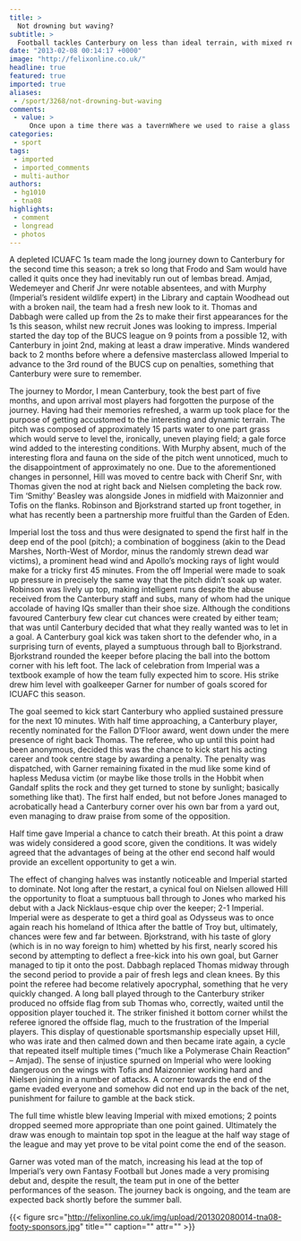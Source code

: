 ```yaml
---
title: >
  Not drowning but waving?
subtitle: >
  Football tackles Canterbury on less than ideal terrain, with mixed results...
date: "2013-02-08 00:14:17 +0000"
image: "http://felixonline.co.uk/"
headline: true
featured: true
imported: true
aliases:
 - /sport/3268/not-drowning-but-waving
comments:
 - value: >
     Once upon a time there was a tavernWhere we used to raise a glass or twoRemember how we lgaehud away the hoursAnd dreamed of all the great things we would do CHORUS:Those were the days my friendWe thought they'd never endWe'd sing and dance forever and a dayWe'd live the life we chooseWe'd fight and never loseFor we were young and sure to have our way. La, la, la, la...Those were the days, oh yes those were the daysThen the busy years went rushing by usWe lost our starry notions on the wayIf by chance I'd see you in the tavernWe'd smile at one another and we'd say CHORUSJust tonight I stood before the tavernNothing seemed the way it used to beIn the glass I saw a strange reflectionWas that lonely woman really me?CHORUSThrough the door there came familiar laughterI saw your face and heard you call my nameOh my friend we're older but no wiserFor in our hearts the dreams are still the same CHORUS(Mary Hopkins, "Those were the days")
categories:
 - sport
tags:
 - imported
 - imported_comments
 - multi-author
authors:
 - hg1010
 - tna08
highlights:
 - comment
 - longread
 - photos
---
```


A depleted ICUAFC 1s team made the long journey down to Canterbury for the second time this season; a trek so long that Frodo and Sam would have called it quits once they had inevitably run out of lembas bread. Amjad, Wedemeyer and Cherif Jnr were notable absentees, and with Murphy (Imperial’s resident wildlife expert) in the Library and captain Woodhead out with a broken nail, the team had a fresh new look to it. Thomas and Dabbagh were called up from the 2s to make their first appearances for the 1s this season, whilst new recruit Jones was looking to impress. Imperial started the day top of the BUCS league on 9 points from a possible 12, with Canterbury in joint 2nd, making at least a draw imperative. Minds wandered back to 2 months before where a defensive masterclass allowed Imperial to advance to the 3rd round of the BUCS cup on penalties, something that Canterbury were sure to remember.

The journey to Mordor, I mean Canterbury, took the best part of five months, and upon arrival most players had forgotten the purpose of the journey. Having had their memories refreshed, a warm up took place for the purpose of getting accustomed to the interesting and dynamic terrain. The pitch was composed of approximately 15 parts water to one part grass which would serve to level the, ironically, uneven playing field; a gale force wind added to the interesting conditions. With Murphy absent, much of the interesting flora and fauna on the side of the pitch went unnoticed, much to the disappointment of approximately no one. Due to the aforementioned changes in personnel, Hill was moved to centre back with Cherif Snr, with Thomas given the nod at right back and Nielsen completing the back row. Tim ‘Smithy’ Beasley was alongside Jones in midfield with Maizonnier and Tofis on the flanks. Robinson and Bjorkstrand started up front together, in what has recently been a partnership more fruitful than the Garden of Eden.

Imperial lost the toss and thus were designated to spend the first half in the deep end of the pool (pitch); a combination of bogginess (akin to the Dead Marshes, North-West of Mordor, minus the randomly strewn dead war victims), a prominent head wind and Apollo’s mocking rays of light would make for a tricky first 45 minutes. From the off Imperial were made to soak up pressure in precisely the same way that the pitch didn’t soak up water. Robinson was lively up top, making intelligent runs despite the abuse received from the Canterbury staff and subs, many of whom had the unique accolade of having IQs smaller than their shoe size. Although the conditions favoured Canterbury few clear cut chances were created by either team; that was until Canterbury decided that what they really wanted was to let in a goal. A Canterbury goal kick was taken short to the defender who, in a surprising turn of events, played a sumptuous through ball to Bjorkstrand. Bjorkstrand rounded the keeper before placing the ball into the bottom corner with his left foot. The lack of celebration from Imperial was a textbook example of how the team fully expected him to score. His strike drew him level with goalkeeper Garner for number of goals scored for ICUAFC this season.

The goal seemed to kick start Canterbury who applied sustained pressure for the next 10 minutes. With half time approaching, a Canterbury player, recently nominated for the Fallon D’Floor award, went down under the mere presence of right back Thomas. The referee, who up until this point had been anonymous, decided this was the chance to kick start his acting career and took centre stage by awarding a penalty. The penalty was dispatched, with Garner remaining fixated in the mud like some kind of hapless Medusa victim (or maybe like those trolls in the Hobbit when Gandalf splits the rock and they get turned to stone by sunlight; basically something like that). The first half ended, but not before Jones managed to acrobatically head a Canterbury corner over his own bar from a yard out, even managing to draw praise from some of the opposition.

Half time gave Imperial a chance to catch their breath. At this point a draw was widely considered a good score, given the conditions. It was widely agreed that the advantages of being at the other end second half would provide an excellent opportunity to get a win.

The effect of changing halves was instantly noticeable and Imperial started to dominate. Not long after the restart, a cynical foul on Nielsen allowed Hill the opportunity to float a sumptuous ball through to Jones who marked his debut with a Jack Nicklaus-esque chip over the keeper; 2-1 Imperial. Imperial were as desperate to get a third goal as Odysseus was to once again reach his homeland of Ithica after the battle of Troy but, ultimately, chances were few and far between. Bjorkstrand, with his taste of glory (which is in no way foreign to him) whetted by his first, nearly scored his second by attempting to deflect a free-kick into his own goal, but Garner managed to tip it onto the post. Dabbagh replaced Thomas midway through the second period to provide a pair of fresh legs and clean knees. By this point the referee had become relatively apocryphal, something that he very quickly changed. A long ball played through to the Canterbury striker produced no offside flag from sub Thomas who, correctly, waited until the opposition player touched it. The striker finished it bottom corner whilst the referee ignored the offside flag, much to the frustration of the Imperial players. This display of questionable sportsmanship especially upset Hill, who was irate and then calmed down and then became irate again, a cycle that repeated itself multiple times (“much like a Polymerase Chain Reaction” – Amjad). The sense of injustice spurned on Imperial who were looking dangerous on the wings with Tofis and Maizonnier working hard and Nielsen joining in a number of attacks. A corner towards the end of the game evaded everyone and somehow did not end up in the back of the net, punishment for failure to gamble at the back stick.

The full time whistle blew leaving Imperial with mixed emotions; 2 points dropped seemed more appropriate than one point gained. Ultimately the draw was enough to maintain top spot in the league at the half way stage of the league and may yet prove to be vital point come the end of the season.

Garner was voted man of the match, increasing his lead at the top of Imperial’s very own Fantasy Football but Jones made a very promising debut and, despite the result, the team put in one of the better performances of the season. The journey back is ongoing, and the team are expected back shortly before the summer ball.

{{< figure src="http://felixonline.co.uk/img/upload/201302080014-tna08-footy-sponsors.jpg" title="" caption="" attr="" >}}
